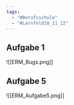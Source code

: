 ```yaml
---
tags:
  - "#Berufsschule"
  - "#Lernfeld10_11_12"
---
```

## Aufgabe 1
![[ERM_Bugs.png]]

## Aufgabe 5
![[ERM_Aufgabe5.png]]